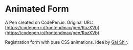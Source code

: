 # Animated Form

A Pen created on CodePen.io. Original URL: [https://codepen.io/frontendmax/pen/RazXVb](https://codepen.io/frontendmax/pen/RazXVb).

Registration form with pure CSS animations. Idea by <a href='https://dribbble.com/galshir'>Gal Shir</a>.
